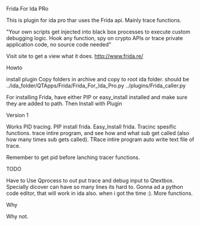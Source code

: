 Frida For Ida PRo

This is plugin for ida pro thar uses the Frida api.
Mainly trace functions.

"Your own scripts get injected into black box processes to execute custom debugging logic.
Hook any function, spy on crypto APIs or trace private application code, no source code needed"

Visit site to get a view what it does.
http://www.frida.re/

Howto

install plugin
Copy folders in archive and copy to root ida folder.
should be
../ida_folder/QTApps/Frida/Frida_For_Ida_Pro.py
../plugins/Frida_caller.py


For installing Frida, have either PIP or easy_install installed and make sure they are added to path.
Then Install with  Plugin


Version 1

Works
PID tracing.
PIP install frida.
Easy_Install frida.
Tracinc spesific functions.
trace intire program, and see how and what sub get called (also how many times sub gets called).
TRace intire program auto write text file of trace.

Remember to get pid before lanching tracer functions.

TODO

Have to Use Qprocess to out put trace and debug input to Qtextbox.
Specially dicover can have so many lines its hard to.
Gonna ad a python code editor, that will work in ida also. when i got the time :).
More functions.

Why

Why not.
